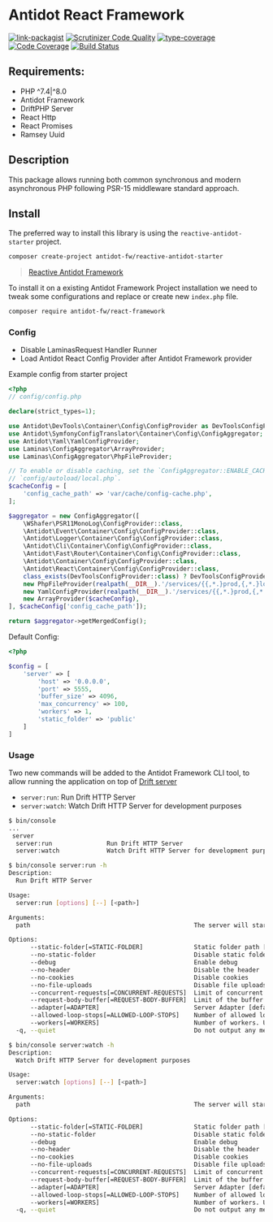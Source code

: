 # Antidot React Framework

[![link-packagist](https://img.shields.io/packagist/v/antidot-fw/react-framework.svg?style=flat-square)](https://packagist.org/packages/antidot-fw/react-framework)
[![Scrutinizer Code Quality](https://scrutinizer-ci.com/g/antidot-framework/react-framework/badges/quality-score.png?b=0.0.x)](https://scrutinizer-ci.com/g/antidot-framework/react-framework/?branch=0.0.x)
[![type-coverage](https://shepherd.dev/github/antidot-framework/react-framework/coverage.svg)](https://shepherd.dev/github/antidot-framework/react-framework)
[![Code Coverage](https://scrutinizer-ci.com/g/antidot-framework/react-framework/badges/coverage.png?b=0.0.x)](https://scrutinizer-ci.com/g/antidot-framework/react-framework/?branch=0.0.x)
[![Build Status](https://scrutinizer-ci.com/g/antidot-framework/react-framework/badges/build.png?b=0.0.x)](https://scrutinizer-ci.com/g/antidot-framework/react-framework/build-status/0.0.x)

## Requirements:

* PHP ^7.4|^8.0
* Antidot Framework
* DriftPHP Server  
* React Http
* React Promises
* Ramsey Uuid

## Description

This package allows running both common synchronous and modern asynchronous PHP following PSR-15 middleware standard approach.

## Install

The preferred way to install this library is using the `reactive-antidot-starter` project.

```bash
composer create-project antidot-fw/reactive-antidot-starter
```

> [Reactive Antidot Framework](https://github.com/antidot-framework/reactive-antidot-starter)

To install it on a existing Antidot Framework Project installation we need to tweak some configurations and replace or create new `index.php` file.

```bash
composer require antidot-fw/react-framework
```

### Config

* Disable LaminasRequest Handler Runner
* Load Antidot React Config Provider after Antidot Framework provider

Example config from starter project
```php
<?php
// config/config.php

declare(strict_types=1);

use Antidot\DevTools\Container\Config\ConfigProvider as DevToolsConfigProvider;
use Antidot\SymfonyConfigTranslator\Container\Config\ConfigAggregator;
use Antidot\Yaml\YamlConfigProvider;
use Laminas\ConfigAggregator\ArrayProvider;
use Laminas\ConfigAggregator\PhpFileProvider;

// To enable or disable caching, set the `ConfigAggregator::ENABLE_CACHE` boolean in
// `config/autoload/local.php`.
$cacheConfig = [
    'config_cache_path' => 'var/cache/config-cache.php',
];

$aggregator = new ConfigAggregator([
    \WShafer\PSR11MonoLog\ConfigProvider::class,
    \Antidot\Event\Container\Config\ConfigProvider::class,
    \Antidot\Logger\Container\Config\ConfigProvider::class,
    \Antidot\Cli\Container\Config\ConfigProvider::class,
    \Antidot\Fast\Router\Container\Config\ConfigProvider::class,
    \Antidot\Container\Config\ConfigProvider::class,
    \Antidot\React\Container\Config\ConfigProvider::class,
    class_exists(DevToolsConfigProvider::class) ? DevToolsConfigProvider::class : fn() => [],
    new PhpFileProvider(realpath(__DIR__).'/services/{{,*.}prod,{,*.}local,{,*.}dev}.php'),
    new YamlConfigProvider(realpath(__DIR__).'/services/{{,*.}prod,{,*.}local,{,*.}dev}.yaml'),
    new ArrayProvider($cacheConfig),
], $cacheConfig['config_cache_path']);

return $aggregator->getMergedConfig();
```

Default Config:

```php
<?php

$config = [
    'server' => [
        'host' => '0.0.0.0',
        'port' => 5555,
        'buffer_size' => 4096,
        'max_concurrency' => 100,
        'workers' => 1,
        'static_folder' => 'public'
    ]
]

```

### Usage

Two new commands will be added to the Antidot Framework CLI tool, to allow running the application on top of [Drift server](https://driftphp.io/#/?id=the-server)

* `server:run`: Run Drift HTTP Server
* `server:watch`: Watch Drift HTTP Server for development purposes

```bash
$ bin/console
...
 server
  server:run               Run Drift HTTP Server
  server:watch             Watch Drift HTTP Server for development purposes
```

```bash
$ bin/console server:run -h
Description:
  Run Drift HTTP Server

Usage:
  server:run [options] [--] [<path>]

Arguments:
  path                                             The server will start listening to this address [default: "0.0.0.0:5555"]

Options:
      --static-folder[=STATIC-FOLDER]              Static folder path [default: "public"]
      --no-static-folder                           Disable static folder
      --debug                                      Enable debug
      --no-header                                  Disable the header
      --no-cookies                                 Disable cookies
      --no-file-uploads                            Disable file uploads
      --concurrent-requests[=CONCURRENT-REQUESTS]  Limit of concurrent requests [default: 100]
      --request-body-buffer[=REQUEST-BODY-BUFFER]  Limit of the buffer used for the Request body. In KiB. [default: 4096]
      --adapter[=ADAPTER]                          Server Adapter [default: "Antidot\React\DriftKernelAdapter"]
      --allowed-loop-stops[=ALLOWED-LOOP-STOPS]    Number of allowed loop stops [default: 0]
      --workers[=WORKERS]                          Number of workers. Use -1 to get as many workers as physical thread available for your system. Maximum of 128 workers. Option disabled for watch command. [default: 16]
  -q, --quiet                                      Do not output any message

```

```bash
$ bin/console server:watch -h
Description:
  Watch Drift HTTP Server for development purposes

Usage:
  server:watch [options] [--] [<path>]

Arguments:
  path                                             The server will start listening to this address [default: "0.0.0.0:5555"]

Options:
      --static-folder[=STATIC-FOLDER]              Static folder path [default: "public"]
      --no-static-folder                           Disable static folder
      --debug                                      Enable debug
      --no-header                                  Disable the header
      --no-cookies                                 Disable cookies
      --no-file-uploads                            Disable file uploads
      --concurrent-requests[=CONCURRENT-REQUESTS]  Limit of concurrent requests [default: 512]
      --request-body-buffer[=REQUEST-BODY-BUFFER]  Limit of the buffer used for the Request body. In KiB. [default: 2048]
      --adapter[=ADAPTER]                          Server Adapter [default: "drift"]
      --allowed-loop-stops[=ALLOWED-LOOP-STOPS]    Number of allowed loop stops [default: 0]
      --workers[=WORKERS]                          Number of workers. Use -1 to get as many workers as physical thread available for your system. Maximum of 128 workers. Option disabled for watch command. [default: 1]
  -q, --quiet                                      Do not output any message

```

